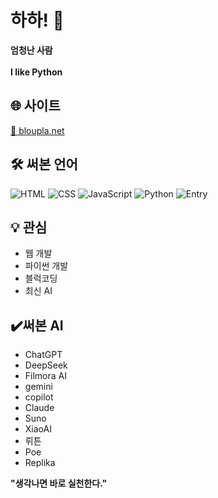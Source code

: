 # 하하! 👋

**엄청난 사람** <br> <br>
**I like Python**

## 🌐 사이트
[🔗 bloupla.net](https://bloupla.net)

## 🛠️ 써본 언어

![HTML](https://img.shields.io/badge/HTML5-E34F26?style=flat&logo=html5&logoColor=white)
![CSS](https://img.shields.io/badge/CSS3-1572B6?style=flat&logo=css3&logoColor=white)
![JavaScript](https://img.shields.io/badge/JavaScript-F7DF1E?style=flat&logo=javascript&logoColor=black)
![Python](https://img.shields.io/badge/Python-3776AB?style=flat&logo=python&logoColor=white)
![Entry](https://img.shields.io/badge/Entry-00AA00?style=flat&logo=entry&logoColor=white)

## 💡 관심
- 웹 개발
- 파이썬 개발
- 블럭코딩
- 최신 AI

## ✔️써본 AI
- ChatGPT
- DeepSeek
- Filmora AI
- gemini
- copilot
- Claude
- Suno
- XiaoAI
- 뤼튼
- Poe
- Replika



**"생각나면 바로 실천한다."**
